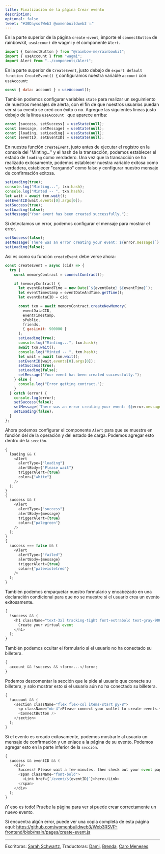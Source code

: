 ```yaml
---
title: Finalización de la página Crear evento
description:
optional: false
tweet: "#30DaysofWeb3 @womenbuildweb3 💥"
---
```


En la parte superior de la página `create-event`, importe el `connectButton` de rainbowkit, `useAccount` de wagmi y el componente `Alert`.

```javascript
import { ConnectButton } from "@rainbow-me/rainbowkit";
import { useAccount } from "wagmi";
import Alert from "../components/Alert";
```

En la parte superior de `CreateEvent`, justo debajo de `export default function CreateEvent() {` configuramos nuestra variable `account` con `useAccount`:

```javascript
const { data: account } = useAccount();
```

También podemos configurar variables `state` para realizar un seguimiento de nuestros mensajes de alerta, con el fin de que nuestros usuarios puedan ver si su evento se creó con éxito o no. Agregue las siguientes líneas justo debajo de la línea `useAccount ` que aparece arriba:

```javascript
const [success, setSuccess] = useState(null);
const [message, setMessage] = useState(null);
const [loading, setLoading] = useState(null);
const [eventID, setEventID] = useState(null);
```

En nuestra función `createEvent`, justo antes de ejecutar el registro en la consola del "Minting..." y el hash de la transacción, podemos establecer el estado de `loading` como verdadero. Una vez que la transacción se ha realizado exitosamente, podemos establecer nuestra variable exitosa como verdadera, establecer "cargando" como falso y configurar nuestro mensaje de confirmación exitosa.

```javascript
setLoading(true);
console.log("Minting...", txn.hash);
console.log("Minted -- ", txn.hash);
let wait = await txn.wait();
setEventID(wait.events[0].args[0]);
setSuccess(true);
setLoading(false);
setMessage("Your event has been created successfully.");
```

Si detectamos un error, podemos configurar el mensaje para mostrar el error.

```javascript
setSuccess(false);
setMessage(`There was an error creating your event: ${error.message}`);
setLoading(false);
```

Así es como su función `createEvent` debe verse ahora:

```javascript
const createEvent = async (cid) => {
  try {
    const memoryContract = connectContract();

    if (memoryContract) {
      let eventDateAndTime = new Date(`${eventDate} ${eventTime}`);
      let eventTimestamp = eventDateAndTime.getTime();
      let eventDataCID = cid;

      const txn = await memoryContract.createNewMemory(
        eventDataCID,
        eventTimestamp,
        sPublic,
        friends,
        { gasLimit: 900000 }
      );
      setLoading(true);
      console.log("Minting...", txn.hash);
      await txn.wait();
      console.log("Minted -- ", txn.hash);
      let wait = await txn.wait();
      setEventID(wait.events[0].args[0]);
      setSuccess(true);
      setLoading(false);
      setMessage("Your event has been created successfully.");
    } else {
      console.log("Error getting contract.");
    }
  } catch (error) {
    console.log(error);
    setSuccess(false);
    setMessage(`There was an error creating your event: ${error.message}`);
    setLoading(false);
  }
};
```

Ahora podemos configurar el componente `Alert` para que se muestre en función del de la operación y del estado de carga. Podemos agregar esto dentro de la `sección`.

```javascript
{
  loading && (
    <Alert
      alertType={"loading"}
      alertBody={"Please wait"}
      triggerAlert={true}
      color={"white"}
    />
  );
}
{
  success && (
    <Alert
      alertType={"success"}
      alertBody={message}
      triggerAlert={true}
      color={"palegreen"}
    />
  );
}
{
  success === false && (
    <Alert
      alertType={"failed"}
      alertBody={message}
      triggerAlert={true}
      color={"palevioletred"}
    />
  );
}
```

También podemos empaquetar nuestro formulario y encabezado en una declaración condicional para que no se muestre si el usuario crea un evento exitosamente.

```javascript
{
  !success && (
    <h1 className="text-3xl tracking-tight font-extrabold text-gray-900 sm:text-4xl md:text-5xl mb-4">
      Create your virtual event
    </h1>
  );
}
```

También podemos ocultar el formulario si el usuario no ha conectado su billetera.

```javascript
{
  account && !success && <form>...</form>;
}
```

Podemos descomentar la sección que le pide al usuario que conecte su billetera, y solo mostrar esto si el usuario aún no ha conectado su billetera.

```javascript
{
  !account && (
    <section className="flex flex-col items-start py-8">
      <p className="mb-4">Please connect your wallet to create events.</p>
      <ConnectButton />
    </section>
  );
}
```

Si el evento es creado exitosamente, podemos mostrarle al usuario un mensaje de confirmación y un enlace a la página de su evento. Podemos agregar esto en la parte inferior de la `sección`.

```javascript
{
  success && eventID && (
    <div>
      Success! Please wait a few minutes, then check out your event page{" "}
      <span className="font-bold">
        <Link href={`/event/${eventID}`}>here</Link>
      </span>
    </div>
  );
}
```

¡Y eso es todo! Pruebe la página para ver si puede crear correctamente un nuevo evento.

Si encuentra algún error, puede ver una copia completa de esta página aquí: https://github.com/womenbuildweb3/Web3RSVP-frontend/blob/main/pages/create-event.js

---

Escritoras: [Sarah Schwartz](https://twitter.com/schwartzswartz),
Traductoras: [Dami](https://twitter.com/dakitidami), [Brenda](https://twitter.com/engineerbrenda), [Caro Meneses](https://twitter.com/carmedinat)
